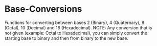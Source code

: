 # Base-Conversions
Functions for converting between bases 2 (Binary), 4 (Quaternary), 8 (Octal), 10 (Decimal) and 16 (Hexadecimal). 
NOTE: Any conversion that is not given (example: Octal to Hexadecimal), you can simply convert the starting base to binary and then from binary to the new base.
